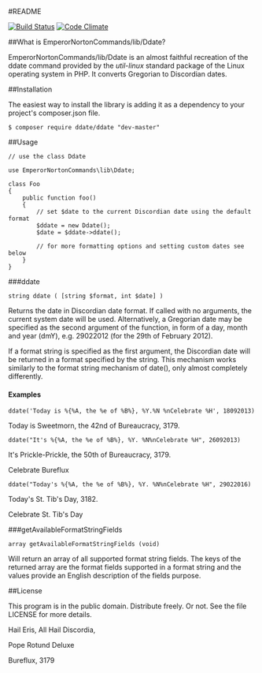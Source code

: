 #README

[![Build Status](https://travis-ci.org/dweichert/Ddate.svg?branch=master)](https://travis-ci.org/dweichert/Ddate) [![Code Climate](https://codeclimate.com/github/dweichert/Ddate/badges/gpa.svg)](https://codeclimate.com/github/dweichert/Ddate)

##What is EmperorNortonCommands/lib/Ddate?

EmperorNortonCommands/lib/Ddate is an almost faithful recreation of the ddate
command provided by the *util-linux* standard package of the Linux operating
system in PHP. It converts Gregorian to Discordian dates.

##Installation

The easiest way to install the library is adding it as a dependency to your
project's composer.json file.

    $ composer require ddate/ddate "dev-master"

##Usage

```
// use the class Ddate

use EmperorNortonCommands\lib\Ddate;

class Foo
{
    public function foo()
    {
        // set $date to the current Discordian date using the default format
        $ddate = new Ddate();
        $date = $ddate->ddate();

        // for more formatting options and setting custom dates see below
    }
}
```
###ddate

    string ddate ( [string $format, int $date] )

Returns the date in Discordian date format. If called with no arguments,
the current system date will be used. Alternatively, a Gregorian date may
be specified as the second argument of the function, in form of a day,
month and year (dmY), e.g. 29022012 (for the 29th of February 2012).

If a format string is specified as the first argument, the Discordian date
will be returned in a format specified by the string. This mechanism works
similarly to the format string mechanism of date(), only almost completely
differently.

#### Examples

    ddate('Today is %{%A, the %e of %B%}, %Y.%N %nCelebrate %H', 18092013)

Today is Sweetmorn, the 42nd of Bureaucracy, 3179.

    ddate("It's %{%A, the %e of %B%}, %Y. %N%nCelebrate %H", 26092013)

It's Prickle-Prickle, the 50th of Bureaucracy, 3179.

Celebrate Bureflux

    ddate("Today's %{%A, the %e of %B%}, %Y. %N%nCelebrate %H", 29022016)

Today's St. Tib's Day, 3182.

Celebrate St. Tib's Day

###getAvailableFormatStringFields

    array getAvailableFormatStringFields (void)

Will return an array of all supported format string fields. The keys of
the returned array are the format fields supported in a format string and
the values provide an English description of the fields purpose.

##License

This program is in the public domain. Distribute freely. Or not.
See the file LICENSE for more details.


Hail Eris, All Hail Discordia,

Pope Rotund Deluxe

Bureflux, 3179